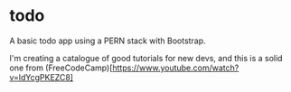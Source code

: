 # todo

A basic todo app using a PERN stack with Bootstrap. 

I'm creating a catalogue of good tutorials for new devs, and this is a solid one from (FreeCodeCamp)[https://www.youtube.com/watch?v=ldYcgPKEZC8]
